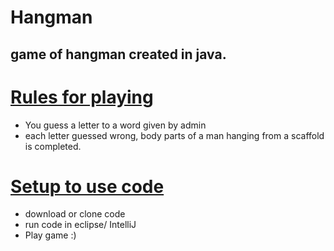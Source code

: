 # Hangman
## game of hangman created in java. 

# <ins>Rules for playing</ins>
* You guess a letter to a word given by admin
* each letter guessed wrong, body parts of a man  hanging from a scaffold is completed.

# <ins>**Setup to use code**</ins>
* download or clone code
* run code in eclipse/ IntelliJ
* Play game :)


